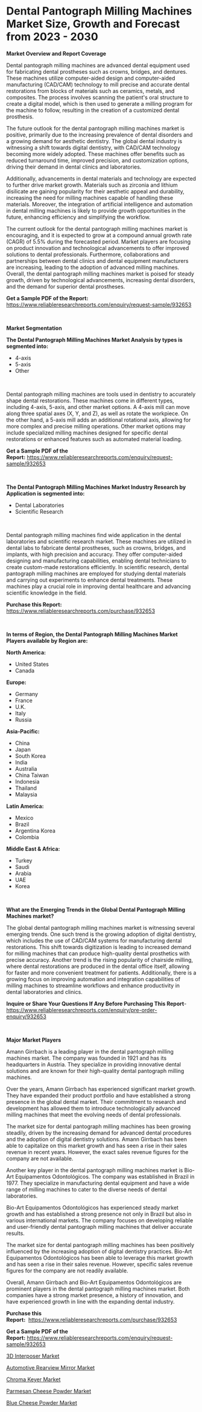 <p><h1>Dental Pantograph Milling Machines Market Size, Growth and Forecast from 2023 - 2030</h1></p><p><strong>Market Overview and Report Coverage</strong></p>
<p><p>Dental pantograph milling machines are advanced dental equipment used for fabricating dental prostheses such as crowns, bridges, and dentures. These machines utilize computer-aided design and computer-aided manufacturing (CAD/CAM) technology to mill precise and accurate dental restorations from blocks of materials such as ceramics, metals, and composites. The process involves scanning the patient's oral structure to create a digital model, which is then used to generate a milling program for the machine to follow, resulting in the creation of a customized dental prosthesis.</p><p>The future outlook for the dental pantograph milling machines market is positive, primarily due to the increasing prevalence of dental disorders and a growing demand for aesthetic dentistry. The global dental industry is witnessing a shift towards digital dentistry, with CAD/CAM technology becoming more widely adopted. These machines offer benefits such as reduced turnaround time, improved precision, and customization options, driving their demand in dental clinics and laboratories.</p><p>Additionally, advancements in dental materials and technology are expected to further drive market growth. Materials such as zirconia and lithium disilicate are gaining popularity for their aesthetic appeal and durability, increasing the need for milling machines capable of handling these materials. Moreover, the integration of artificial intelligence and automation in dental milling machines is likely to provide growth opportunities in the future, enhancing efficiency and simplifying the workflow.</p><p>The current outlook for the dental pantograph milling machines market is encouraging, and it is expected to grow at a compound annual growth rate (CAGR) of 5.5% during the forecasted period. Market players are focusing on product innovation and technological advancements to offer improved solutions to dental professionals. Furthermore, collaborations and partnerships between dental clinics and dental equipment manufacturers are increasing, leading to the adoption of advanced milling machines. Overall, the dental pantograph milling machines market is poised for steady growth, driven by technological advancements, increasing dental disorders, and the demand for superior dental prostheses.</p></p>
<p><strong>Get a Sample PDF of the Report:</strong> <a href="https://www.reliableresearchreports.com/enquiry/request-sample/932653">https://www.reliableresearchreports.com/enquiry/request-sample/932653</a></p>
<p>&nbsp;</p>
<p><strong>Market Segmentation</strong></p>
<p><strong>The Dental Pantograph Milling Machines Market Analysis by types is segmented into:</strong></p>
<p><ul><li>4-axis</li><li>5-axis</li><li>Other</li></ul></p>
<p>&nbsp;</p>
<p><p>Dental pantograph milling machines are tools used in dentistry to accurately shape dental restorations. These machines come in different types, including 4-axis, 5-axis, and other market options. A 4-axis mill can move along three spatial axes (X, Y, and Z), as well as rotate the workpiece. On the other hand, a 5-axis mill adds an additional rotational axis, allowing for more complex and precise milling operations. Other market options may include specialized milling machines designed for specific dental restorations or enhanced features such as automated material loading.</p></p>
<p><strong>Get a Sample PDF of the Report:</strong>&nbsp;<a href="https://www.reliableresearchreports.com/enquiry/request-sample/932653">https://www.reliableresearchreports.com/enquiry/request-sample/932653</a></p>
<p>&nbsp;</p>
<p><strong>The Dental Pantograph Milling Machines Market Industry Research by Application is segmented into:</strong></p>
<p><ul><li>Dental Laboratories</li><li>Scientific Research</li></ul></p>
<p>&nbsp;</p>
<p><p>Dental pantograph milling machines find wide application in the dental laboratories and scientific research market. These machines are utilized in dental labs to fabricate dental prostheses, such as crowns, bridges, and implants, with high precision and accuracy. They offer computer-aided designing and manufacturing capabilities, enabling dental technicians to create custom-made restorations efficiently. In scientific research, dental pantograph milling machines are employed for studying dental materials and carrying out experiments to enhance dental treatments. These machines play a crucial role in improving dental healthcare and advancing scientific knowledge in the field.</p></p>
<p><strong>Purchase this Report:</strong>&nbsp; <a href="https://www.reliableresearchreports.com/purchase/932653">https://www.reliableresearchreports.com/purchase/932653</a></p>
<p>&nbsp;</p>
<p><strong>In terms of Region, the Dental Pantograph Milling Machines Market Players available by Region are:</strong></p>
<p>
    <p> <strong> North America: </strong>
        <ul>
            <li>United States</li>
            <li>Canada</li>
        </ul>
        </p> 
    <p> <strong> Europe: </strong>
        <ul>
            <li>Germany</li>
            <li>France</li>
            <li>U.K.</li>
            <li>Italy</li>
            <li>Russia</li>
        </ul>
        </p> 
    <p> <strong> Asia-Pacific: </strong>
        <ul>
            <li>China</li>
            <li>Japan</li>
            <li>South Korea</li>
            <li>India</li>
            <li>Australia</li>
            <li>China Taiwan</li>
            <li>Indonesia</li>
            <li>Thailand</li>
            <li>Malaysia</li>
        </ul>
        </p> 
    <p> <strong> Latin America: </strong>
        <ul>
            <li>Mexico</li>
            <li>Brazil</li>
            <li>Argentina Korea</li>
            <li>Colombia</li>
        </ul>
        </p> 
    <p> <strong> Middle East & Africa: </strong>
        <ul>
            <li>Turkey</li>
            <li>Saudi</li>
            <li>Arabia</li>
            <li>UAE</li>
            <li>Korea</li>
        </ul>
    </p>
    </p>
<p>&nbsp;</p>
<p><strong>What are the Emerging Trends in the Global Dental Pantograph Milling Machines market?</strong></p>
<p><p>The global dental pantograph milling machines market is witnessing several emerging trends. One such trend is the growing adoption of digital dentistry, which includes the use of CAD/CAM systems for manufacturing dental restorations. This shift towards digitization is leading to increased demand for milling machines that can produce high-quality dental prosthetics with precise accuracy. Another trend is the rising popularity of chairside milling, where dental restorations are produced in the dental office itself, allowing for faster and more convenient treatment for patients. Additionally, there is a growing focus on improving automation and integration capabilities of milling machines to streamline workflows and enhance productivity in dental laboratories and clinics.</p></p>
<p><strong>Inquire or Share Your Questions If Any Before Purchasing This Report</strong>- <a href="https://www.reliableresearchreports.com/enquiry/pre-order-enquiry/932653">https://www.reliableresearchreports.com/enquiry/pre-order-enquiry/932653</a></p>
<p>&nbsp;</p>
<p><strong>Major Market Players</strong></p>
<p><p>Amann Girrbach is a leading player in the dental pantograph milling machines market. The company was founded in 1921 and has its headquarters in Austria. They specialize in providing innovative dental solutions and are known for their high-quality dental pantograph milling machines. </p><p>Over the years, Amann Girrbach has experienced significant market growth. They have expanded their product portfolio and have established a strong presence in the global dental market. Their commitment to research and development has allowed them to introduce technologically advanced milling machines that meet the evolving needs of dental professionals.</p><p>The market size for dental pantograph milling machines has been growing steadily, driven by the increasing demand for advanced dental procedures and the adoption of digital dentistry solutions. Amann Girrbach has been able to capitalize on this market growth and has seen a rise in their sales revenue in recent years. However, the exact sales revenue figures for the company are not available.</p><p>Another key player in the dental pantograph milling machines market is Bio-Art Equipamentos Odontológicos. The company was established in Brazil in 1977. They specialize in manufacturing dental equipment and have a wide range of milling machines to cater to the diverse needs of dental laboratories.</p><p>Bio-Art Equipamentos Odontológicos has experienced steady market growth and has established a strong presence not only in Brazil but also in various international markets. The company focuses on developing reliable and user-friendly dental pantograph milling machines that deliver accurate results.</p><p>The market size for dental pantograph milling machines has been positively influenced by the increasing adoption of digital dentistry practices. Bio-Art Equipamentos Odontológicos has been able to leverage this market growth and has seen a rise in their sales revenue. However, specific sales revenue figures for the company are not readily available.</p><p>Overall, Amann Girrbach and Bio-Art Equipamentos Odontológicos are prominent players in the dental pantograph milling machines market. Both companies have a strong market presence, a history of innovation, and have experienced growth in line with the expanding dental industry.</p></p>
<p><strong>Purchase this Report:</strong>&nbsp;&nbsp;<a href="https://www.reliableresearchreports.com/purchase/932653">https://www.reliableresearchreports.com/purchase/932653</a></p>
<p></p>
<p><strong>Get a Sample PDF of the Report:</strong>&nbsp;<a href="https://www.reliableresearchreports.com/enquiry/request-sample/932653">https://www.reliableresearchreports.com/enquiry/request-sample/932653</a></p>
<p><p><a href="https://medium.com/@bernadetteball666/3d-interposer-market-size-growth-forecast-2023-2030-97c99dedef47">3D Interposer Market</a></p><p><a href="https://issuu.com/reportprime-2/docs/automotive-rearview-mirror-market-size-2030.pptx?fr=xKAE9_zU1NQ">Automotive Rearview Mirror Market</a></p><p><a href="https://medium.com/@laurenglover76/chroma-keyer-market-size-growth-forecast-2023-2030-4a42c166a980">Chroma Keyer Market</a></p><p><a href="https://www.reportprime.com/parmesan-cheese-powder-r5992">Parmesan Cheese Powder Market</a></p><p><a href="https://www.reportprime.com/blue-cheese-powder-r5993">Blue Cheese Powder Market</a></p></p>
